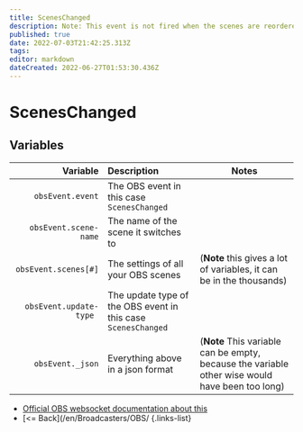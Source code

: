 ```yaml
---
title: ScenesChanged
description: Note: This event is not fired when the scenes are reordered.
published: true
date: 2022-07-03T21:42:25.313Z
tags: 
editor: markdown
dateCreated: 2022-06-27T01:53:30.436Z
---
```


# ScenesChanged

## Variables

| Variable | Description | Notes |
|---------:|:------------|-------|
| `obsEvent.event` | The OBS event in this case `ScenesChanged`
| `obsEvent.scene-name` | The name of the scene it switches to
| `obsEvent.scenes[#]` | The settings of all your OBS scenes | (**Note** this gives a lot of variables, it can be in the thousands)
| `obsEvent.update-type	` | The update type of the OBS event in this case `ScenesChanged`
| `obsEvent._json` | Everything above in a json format | (**Note** This variable can be empty, because the variable other wise would have been too long)
* [Official OBS websocket documentation about this](https://github.com/obsproject/obs-websocket/blob/4.x-current/docs/generated/protocol.md#sceneschanged)
* [<= Back](/en/Broadcasters/OBS/
{.links-list}